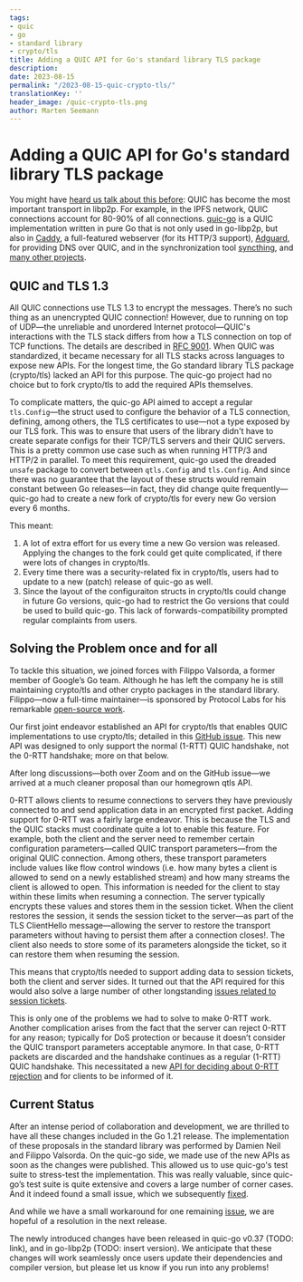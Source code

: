 ```yaml
---
tags:
- quic
- go
- standard library
- crypto/tls
title: Adding a QUIC API for Go's standard library TLS package
description:
date: 2023-08-15
permalink: "/2023-08-15-quic-crypto-tls/"
translationKey: ''
header_image: /quic-crypto-tls.png
author: Marten Seemann
---
```


# Adding a QUIC API for Go's standard library TLS package

You might have [heard us talk about this before](https://www.youtube.com/watch?v=aDHymXQJ4bs): QUIC has become the most important transport in libp2p. For example, in the IPFS network, QUIC connections account for 80-90% of all connections. [quic-go](https://github.com/quic-go/quic-go) is a QUIC implementation written in pure Go that is not only used in go-libp2p, but also in [Caddy](https://caddyserver.com/), a full-featured webserver (for its HTTP/3 support), [Adguard](https://github.com/AdguardTeam/AdGuardHome), for providing DNS over QUIC, and in the synchronization tool [syncthing](https://github.com/syncthing/syncthing/), and [many other projects](https://github.com/quic-go/quic-go#projects-using-quic-go).

## QUIC and TLS 1.3

All QUIC connections use TLS 1.3 to encrypt the messages. There’s no such thing as an unencrypted QUIC connection! However, due to running on top of UDP—the unreliable and unordered Internet protocol—QUIC's interactions with the TLS stack differs from how a TLS connection on top of TCP functions. The details are described in [RFC 9001](https://www.rfc-editor.org/rfc/rfc9001.html). When QUIC was standardized, it became necessary for all TLS stacks across languages to expose new APIs. For the longest time, the Go standard library TLS package (crypto/tls) lacked an API for this purpose. The quic-go project had no choice but to fork crypto/tls to add the required APIs themselves.

To complicate matters, the quic-go API aimed to accept a regular `tls.Config`—the struct used to configure the behavior of a TLS connection, defining, among others, the TLS certificates to use—not a type exposed by our TLS fork. This was to ensure that users of the library didn't have to create separate configs for their TCP/TLS servers and their QUIC servers. This is a pretty common use case such as when running HTTP/3 and HTTP/2 in parallel. To meet this requirement, quic-go used the dreaded `unsafe` package to convert between `qtls.Config` and `tls.Config`. And since there was no guarantee that the layout of these structs would remain constant between Go releases—in fact, they did change quite frequently—quic-go had to create a new fork of crypto/tls for every new Go version every 6 months.

This meant:

1. A lot of extra effort for us every time a new Go version was released. Applying the changes to the fork could get quite complicated, if there were lots of changes in crypto/tls.
2. Every time there was a security-related fix in crypto/tls, users had to update to a new (patch) release of quic-go as well.
3. Since the layout of the configuraiton structs in crypto/tls could change in future Go versions, quic-go had to restrict the Go versions that could be used to build quic-go. This lack of forwards-compatibility prompted regular complaints from users.

## Solving the Problem once and for all

To tackle this situation, we joined forces with Filippo Valsorda, a former member of Google’s Go team. Although he has left the company he is still maintaining crypto/tls and other crypto packages in the standard library. Filippo—now a full-time maintainer—is sponsored by Protocol Labs for his remarkable [open-source work](https://words.filippo.io/full-time-maintainer/).

Our first joint endeavor established an API for crypto/tls that enables QUIC implementations to use crypto/tls; detailed in this [GitHub issue](https://github.com/golang/go/issues/44886). This new API was designed to only support the normal (1-RTT) QUIC handshake, not the 0-RTT handshake; more on that below.

After long discussions—both over Zoom and on the GitHub issue—we arrived at a much cleaner proposal than our homegrown qtls API.

0-RTT allows clients to resume connections to servers they have previously connected to and send application data in an encrypted first packet. Adding support for 0-RTT was a fairly large endeavor. This is because the TLS and the QUIC stacks must coordinate quite a lot to enable this feature. For example, both the client and the server need to remember certain configuration parameters—called QUIC transport parameters—from the original QUIC connection. Among others, these transport parameters include values like flow control windows (i.e. how many bytes a client is allowed to send on a newly established stream) and how many streams the client is allowed to open. This information is needed for the client to stay within these limits when resuming a connection. The server typically encrypts these values and stores them in the session ticket. When the client restores the session, it sends the session ticket to the server—as part of the TLS ClientHello message—allowing the server to restore the transport parameters without having to persist them after a connection closes!. The client also needs to store some of its parameters alongside the ticket, so it can restore them when resuming the session.

This means that crypto/tls needed to support adding data to session tickets, both the client and server sides. It turned out that the API required for this would also solve a large number of other longstanding [issues related to session tickets](https://github.com/golang/go/issues/60105).

This is only one of the problems we had to solve to make 0-RTT work. Another complication arises from the fact that the server can reject 0-RTT for any reason; typically for DoS protection or because it doesn’t consider the QUIC transport parameters acceptable anymore. In that case, 0-RTT packets are discarded and the handshake continues as a regular (1-RTT) QUIC handshake. This necessitated a new [API for deciding about 0-RTT rejection](https://github.com/golang/go/issues/60107) and for clients to be informed of it.

## Current Status

After an intense period of collaboration and development, we are thrilled to have all these changes included in the Go 1.21 release. The implementation of these proposals in the standard library was performed by Damien Neil and Filippo Valsorda. On the quic-go side, we made use of the new APIs as soon as the changes were published. This allowed us to use quic-go's test suite to stress-test the implementation. This was really valuable, since quic-go’s test suite is quite extensive and covers a large number of corner cases. And it indeed found a small issue, which we subsequently [fixed](https://go-review.googlesource.com/c/go/+/498215).

And while we have a small workaround for one remaining [issue](https://github.com/golang/go/issues/60506), we are hopeful of a resolution in the next release.

The newly introduced changes have been released in quic-go v0.37 (TODO: link), and in go-libp2p (TODO: insert version). We anticipate that these changes will work seamlessly once users update their dependencies and compiler version, but please let us know if you run into any problems!
